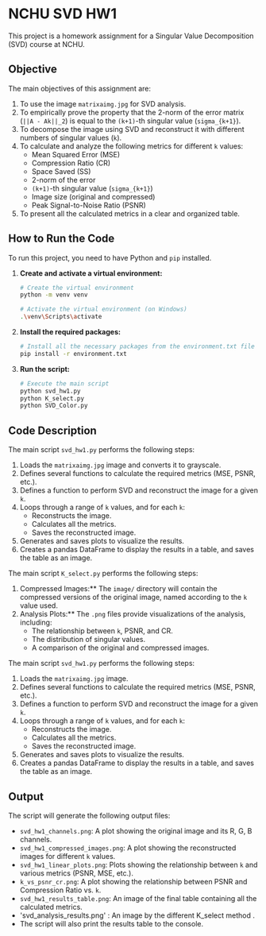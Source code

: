 # NCHU SVD HW1

This project is a homework assignment for a Singular Value Decomposition (SVD) course at NCHU.

## Objective

The main objectives of this assignment are:

1.  To use the image `matrixaimg.jpg` for SVD analysis.
2.  To empirically prove the property that the 2-norm of the error matrix (`||A - Ak||_2`) is equal to the `(k+1)`-th singular value (`sigma_{k+1}`).
3.  To decompose the image using SVD and reconstruct it with different numbers of singular values (`k`).
4.  To calculate and analyze the following metrics for different `k` values:
    *   Mean Squared Error (MSE)
    *   Compression Ratio (CR)
    *   Space Saved (SS)
    *   2-norm of the error
    *   `(k+1)`-th singular value (`sigma_{k+1}`)
    *   Image size (original and compressed)
    *   Peak Signal-to-Noise Ratio (PSNR)
5.  To present all the calculated metrics in a clear and organized table.


## How to Run the Code

To run this project, you need to have Python and `pip` installed.

1.  **Create and activate a virtual environment:**
    ```bash
    # Create the virtual environment
    python -m venv venv

    # Activate the virtual environment (on Windows)
    .\venv\Scripts\activate
    ```

2.  **Install the required packages:**
    ```bash
    # Install all the necessary packages from the environment.txt file
    pip install -r environment.txt
    ```

3.  **Run the script:**
    ```bash
    # Execute the main script
    python svd_hw1.py
    python K_select.py
    python SVD_Color.py
    ```


## Code Description

The main script `svd_hw1.py` performs the following steps:

1.  Loads the `matrixaimg.jpg` image and converts it to grayscale.
2.  Defines several functions to calculate the required metrics (MSE, PSNR, etc.).
3.  Defines a function to perform SVD and reconstruct the image for a given `k`.
4.  Loops through a range of `k` values, and for each `k`:
    *   Reconstructs the image.
    *   Calculates all the metrics.
    *   Saves the reconstructed image.
5.  Generates and saves plots to visualize the results.
6.  Creates a pandas DataFrame to display the results in a table, and saves the table as an image.


The main script `K_select.py` performs the following steps:

1.  Compressed Images:** The `image/` directory will contain the compressed versions of the original image, named according to the `k` value used.
2.  Analysis Plots:** The `.png` files provide visualizations of the analysis, including:
    *   The relationship between `k`, PSNR, and CR.
    *   The distribution of singular values.
    *   A comparison of the original and compressed images.

The main script `svd_hw1.py` performs the following steps:

1.  Loads the `matrixaimg.jpg` image.
2.  Defines several functions to calculate the required metrics (MSE, PSNR, etc.).
3.  Defines a function to perform SVD and reconstruct the image for a given `k`.
4.  Loops through a range of `k` values, and for each `k`:
    *   Reconstructs the image.
    *   Calculates all the metrics.
    *   Saves the reconstructed image.
5.  Generates and saves plots to visualize the results.
6.  Creates a pandas DataFrame to display the results in a table, and saves the table as an image.


## Output

The script will generate the following output files:

*   `svd_hw1_channels.png`: A plot showing the original image and its R, G, B channels.
*   `svd_hw1_compressed_images.png`: A plot showing the reconstructed images for different `k` values.
*   `svd_hw1_linear_plots.png`: Plots showing the relationship between `k` and various metrics (PSNR, MSE, etc.).
*   `k_vs_psnr_cr.png`: A plot showing the relationship between PSNR and Compression Ratio vs. `k`.
*   `svd_hw1_results_table.png`: An image of the final table containing all the calculated metrics.
*   'svd_analysis_results.png' : An image by the different K_select method .
*   The script will also print the results table to the console.
